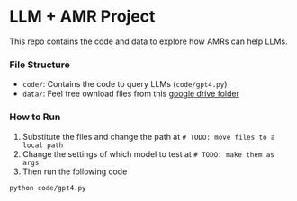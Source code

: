 # LLM + AMR Project

This repo contains the code and data to explore how AMRs can help LLMs.



### File Structure

- `code/`: Contains the code to query LLMs (`code/gpt4.py`)
- `data/`: Feel free ownload files from this [google drive folder]([https://drive.google.com/drive/folders/1rdar68e7LfWQ_idHSss6bUfWfEtwIMHa](https://drive.google.com/drive/folders/17pwdiiu7U1oyly8YwMtqCRdu3GBIWT3K?usp=drive_link))



### How to Run

1. Substitute the files and change the path at `# TODO: move files to a local path`
2. Change the settings of which model to test at `# TODO: make them as args`
3. Then run the following code

```bash
python code/gpt4.py
```


